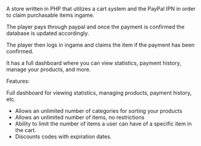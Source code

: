 A store written in PHP that utilizes a cart system and the PayPal IPN in order to claim purchasable items ingame.

The player pays through paypal and once the payment is confirmed the database is updated accordingly.

The player then logs in ingame and claims the item if the payment has been confirmed.



It has a full dashboard where you can view statistics, payment history, manage your products, and more.


Features:

Full dashboard for viewing statistics, managing products, payment history, etc.
* Allows an unlimited number of categories for sorting your products
* Allows an unlimited number of items, no restrictions
* Ability to limit the number of items a user can have of a specific item in the cart.
* Discounts codes with expiration dates.


